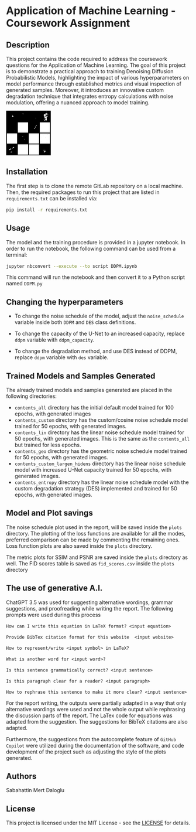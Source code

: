 # Application of Machine Learning - Coursework Assignment


## Description

This project contains the code required to address the coursework questions for the Application of Machine Learning. The goal of this project is to demonstrate a practical approach to training Denoising Diffusion Probabilistic Models, highlighting the impact of various hyperparameters on model performance through established metrics and visual inspection of generated samples. Moreover, it introduces an innovative custom degradation technique that integrates entropy calculations with noise modulation, offering a nuanced approach to model training.

![Alt Text](gifs/ddpm_samples.gif)


## Installation

The first step is to clone the remote GitLab repository on a local machine. Then, the required packages to run this project that are listed in `requirements.txt` can be installed via:


```bash
pip install -r requirements.txt
```



## Usage

The model and the training procedure is provided in a jupyter notebook. In order to run the notebook, the following command can be used from a terminal:

```bash
jupyter nbconvert --execute --to script DDPM.ipynb
```


This command will run the notebook and then convert it to a Python script named `DDPM.py`



## Changing the hyperparameters

* To change the noise schedule of the model, adjust the `noise_schedule` variable inside both `DDPM` and `DES` class definitions.

* To change the capacity of the U-Net to an increased capacity, replace `ddpm` variable with `ddpm_capacity`.

* To change the degradation method, and use DES instead of DDPM, replace `ddpm` variable with `des` variable.



## Trained Models and Samples Generated

The already trained models and samples generated are placed in the following directories:

* `contents_all` directory has the initial default model trained for 100 epochs, with generated images
* `contents_custom` directory has the custom/cosine noise schedule model trained for 50 epochs, with generated images.
* `contents_lin` directory has the linear noise schedule model trained for 50 epochs, with generated images. This is the same as the `contents_all` but trained for less epochs.
* `contents_geo` directory has the geometric noise schedule model trained for 50 epochs, with generated images.
* `contents_custom_largen_hidens` directory has the linear noise schedule model with increased U-Net capacity trained for 50 epochs, with generated images.
* `contents_entropy` directory has the linear noise schedule model with the custom degradation strategy (DES) implemented and trained for 50 epochs, with generated images.


## Model and Plot savings

The noise schedule plot used in the report, will be saved inside the `plots` directory. The plotting of the loss functions are available for all the modes, preferred comparison can be made by commenting the remaining ones. Loss function plots are also saved inside the `plots` directory.

The metric plots for SSIM and PSNR are saved inside the `plots` directory as well. The FID scores table is saved as `fid_scores.csv` inside the `plots` directory



## The use of generative A.I.

ChatGPT 3.5 was used for suggesting alternative wordings, grammar suggestions, and proofreading while writing the report. The following prompts were used during this process

```
How can I write this equation in LaTeX format? <input equation>
```
```
Provide BibTex citation format for this website  <input website>
```
```
How to represent/write <input symbol> in LaTeX?
```
```
What is another word for <input word>?
```
```
Is this sentence grammatically correct? <input sentence>
```
```
Is this paragraph clear for a reader? <input paragraph>
```
```
How to rephrase this sentence to make it more clear? <input sentence>
```
For the report writing, the outputs were partially adapted in a way that only alternative wordings were used and not the whole output while rephrasing the discussion parts of the report. The LaTex code for equations was adapted from the suggestion. The suggestions for BibTeX citations are also adapted.

Furthermore, the suggestions from the autocomplete feature of `GitHub Copilot` were utilized during the documentation of the software, and code development of the project such as adjusting the style of the plots generated.

## Authors
Sabahattin Mert Daloglu

## License
This project is licensed under the MIT License - see the [LICENSE](LICENSE) for details.

